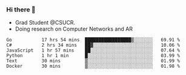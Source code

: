 ### Hi there 👋
- Grad Student @CSUCR. 
- Doing research on Computer Networks and AR
<!--START_SECTION:waka-->

```text
Go           17 hrs 54 mins  █████████████████▒░░░░░░░   69.91 %
C#           2 hrs 34 mins   ██▓░░░░░░░░░░░░░░░░░░░░░░   10.06 %
JavaScript   1 hr 57 mins    ██░░░░░░░░░░░░░░░░░░░░░░░   07.64 %
Python       1 hr 1 min      █░░░░░░░░░░░░░░░░░░░░░░░░   03.99 %
Text         30 mins         ▒░░░░░░░░░░░░░░░░░░░░░░░░   01.99 %
Docker       30 mins         ▒░░░░░░░░░░░░░░░░░░░░░░░░   01.98 %
```

<!--END_SECTION:waka-->
<!--
**jluo117/jluo117** is a ✨ _special_ ✨ repository because its `README.md` (this file) appears on your GitHub profile.

Here are some ideas to get you started:

- 🔭 I’m currently working on ...
- 🌱 I’m currently learning ...
- 👯 I’m looking to collaborate on ...
- 🤔 I’m looking for help with ...
- 💬 Ask me about ...
- 📫 How to reach me: ...
- 😄 Pronouns: ...
- ⚡ Fun fact: ...
-->
